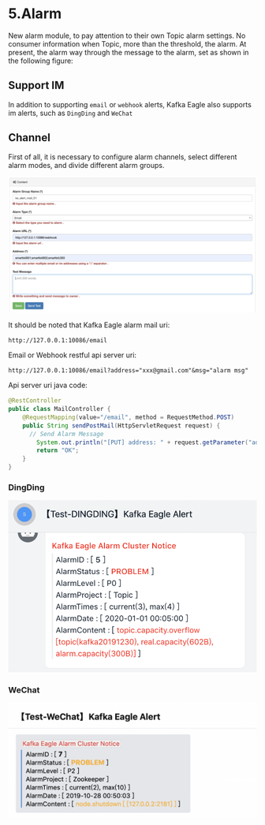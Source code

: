 # 5.Alarm

New alarm module, to pay attention to their own Topic alarm settings. No consumer information when Topic, more than the threshold, the alarm. At present, the alarm way through the message to the alarm, set as shown in the following figure:

## Support IM

In addition to supporting `email` or `webhook` alerts, Kafka Eagle also supports im alerts, such as `DingDing` and `WeChat`

## Channel

First of all, it is necessary to configure alarm channels, select different alarm modes, and divide different alarm groups.

![channels\_mail](../.gitbook/assets/channel_mail-2x.png)

It should be noted that Kafka Eagle alarm mail uri:

```text
http://127.0.0.1:10086/email
```

Email or Webhook restful api server uri:

```text
http://127.0.0.1:10086/email?address="xxx@gmail.com"&msg="alarm msg"
```

Api server uri java code:

```java
@RestController
public class MailController {
    @RequestMapping(value="/email", method = RequestMethod.POST)
    public String sendPostMail(HttpServletRequest request) {
      // Send Alarm Message
        System.out.println("[PUT] address: " + request.getParameter("address") + ",msg: " + request.getParameter("msg"));
        return "OK";
    }
}
```

### DingDing

![dingding](../.gitbook/assets/dingding_alert-2x.png)

### WeChat

![wechat](../.gitbook/assets/wechat_alert-2x.png)


